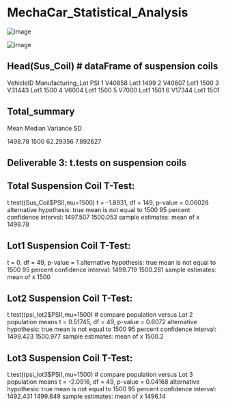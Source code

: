 # MechaCar_Statistical_Analysis

![image](https://user-images.githubusercontent.com/70987568/136720605-2216b109-05ea-4f49-8a11-521dd46e8b5f.png)


![image](https://user-images.githubusercontent.com/70987568/136718493-9bd53b9f-5d49-488b-8da5-35d210f22c03.png)


## Head(Sus_Coil) # dataFrame of suspension coils

VehicleID Manufacturing_Lot  PSI
1    V40858              Lot1 1499
2    V40607              Lot1 1500
3    V31443              Lot1 1500
4     V6004              Lot1 1500
5     V7000              Lot1 1501
6    V17344              Lot1 1501

## Total_summary 

Mean               Median             Variance               SD

1498.78            1500               62.29356               7.892627

## Deliverable 3: t.tests on suspension coils

## Total Suspension Coil T-Test:

t.test((Sus_Coil$PSI),mu=1500)
t = -1.8931, df = 149, p-value = 0.06028
alternative hypothesis: true mean is not equal to 1500
95 percent confidence interval:
 1497.507 1500.053
sample estimates:
mean of x 
  1498.78 
 
## Lot1 Suspension Coil T-Test:

t = 0, df = 49, p-value = 1
alternative hypothesis: true mean is not equal to 1500
95 percent confidence interval:
 1499.719 1500.281
sample estimates:
mean of x 
     1500 

## Lot2 Suspension Coil T-Test:

t.test((psi_lot2$PSI),mu=1500) # compare population versus Lot 2 population means
t = 0.51745, df = 49, p-value = 0.6072
alternative hypothesis: true mean is not equal to 1500
95 percent confidence interval:
 1499.423 1500.977
sample estimates:
mean of x 
   1500.2 

##  Lot3 Suspension Coil T-Test:

t.test((psi_lot3$PSI),mu=1500) # compare population versus Lot 3 population means
t = -2.0916, df = 49, p-value = 0.04168
alternative hypothesis: true mean is not equal to 1500
95 percent confidence interval:
 1492.431 1499.849
sample estimates:
mean of x 
  1496.14 
